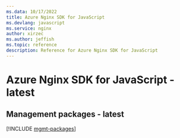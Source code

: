 ```yaml
---
ms.data: 10/17/2022
title: Azure Nginx SDK for JavaScript
ms.devlang: javascript
ms.service: nginx
author: xirzec
ms.author: jeffish
ms.topic: reference
description: Reference for Azure Nginx SDK for JavaScript
---
```

# Azure Nginx SDK for JavaScript - latest

## Management packages - latest
[!INCLUDE [mgmt-packages](nginx-mgmt-index.md)]
